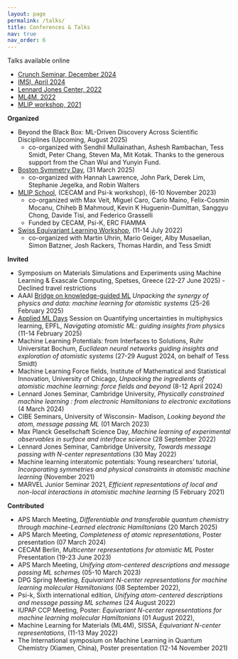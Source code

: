 ```yaml
---
layout: page
permalink: /talks/
title: Conferences & Talks
nav: true
nav_order: 6
---
```


Talks available online 
* [Crunch Seminar, December 2024](https://www.youtube.com/watch?v=2YxhffrhbNY&ab_channel=CRUNCHGroup%3AHomeofMath%2BMachineLearning%2BX)
* [IMSI, April 2024](https://www.imsi.institute/videos/unpacking-the-ingredients-of-atomic-representations-machine-learning-force-fields-and-beyond/)
* [Lennard Jones Center, 2022](https://www.youtube.com/watch?v=rVs7A-UGIrs&t=1297s)
* [ML4M, 2022](https://www.youtube.com/watch?v=OfC0vUqw6FA&list=PLYc-eBoIpXTLRPmVi6qPgljHu-Fs9_ptc&index=18&t=1s)
* [MLIP workshop, 2021](https://www.youtube.com/watch?v=1cXhdJ9gXu4&t=1358s)


**Organized**
* Beyond the Black Box: ML-Driven Discovery Across Scientific Disciplines (Upcoming, August 2025)
    - co-organized with Sendhil Mullainathan, Ashesh Rambachan, Tess Smidt, Peter Chang, Steven Ma, Mit Kotak. Thanks to the generous support from the Chan Wui and Yunyin Fund.
* [Boston Symmetry Day](https://bostonsymmetry.github.io/), (31 March 2025)
    - co-organized with Hannah Lawrence, John Park, Derek Lim, Stephanie Jegelka, and Robin Walters
* [MLIP School](https://www.mlip-workshop.xyz/), (CECAM and Psi-k workshop), (6-10 November 2023)
    - co-organized with Max Veit, Miguel Caro, Carlo Maino, Felix-Cosmin Mocanu, Chiheb B Mahmoud, Kevin K Huguenin-Dumittan, Sanggyu Chong, Davide Tisi, and Federico Grasselli
    - Funded by CECAM, Psi-K, ERC FIAMMA
* [Swiss Equivariant Learning Workshop](https://sites.google.com/mit.edu/swiss-equivariant-learning), (11-14 July 2022)
    - co-organized with Martin Uhrin, Mario Geiger, Alby Musaelian, Simon Batzner, Josh Rackers, Thomas Hardin, and Tess Smidt
   

**Invited**
*   Symposium on Materials Simulations and Experiments using Machine Learning & Exascale Computing, Spetses, Greece (22-27 June 2025) - Declined travel restrictions 
*   AAAI [Bridge on knowledge-guided ML](https://sites.google.com/vt.edu/kgml-bridge-aaai-25/) *Unpacking the synergy of physics and data: machine learning for atomistic systems* (25-26 February 2025) 
*   [Applied ML Days](https://2025.appliedmldays.org/) Session on Quantifying uncertainties in multiphysics learning, EPFL, *Navigating atomistic ML: guiding insights from physics* (11-14 February 2025)
*   Machine Learning Potentials: from Interfaces to Solutions, Ruhr Universitat Bochum, *Euclidean neural networks guiding insights and exploration of atomistic systems*  (27-29 August 2024, on behalf of Tess Smidt)
*	Machine Learning Force fields, Institute of Mathematical and Statistical Innovation, University of Chicago, *Unpacking the ingredients of atomistic machine learning: force fields and beyond* (8-12 April 2024)
*	Lennard Jones Seminar, Cambridge University, *Physically constrained machine learning : from electronic Hamiltonians to electronic excitations* (4 March 2024)
*	CIBE Seminars, University of Wisconsin- Madison, *Looking beyond the atom, message passing ML* (01 March 2023)
*	Max Planck Gesellschaft Science Day, *Machine learning of experimental observables in surface and interface science* (28 September 2022)
*	Lennard Jones Seminar, Cambridge University, *Towards message passing with N-center representations* (30 May 2022)
*	Machine learning interatomic potentials: Young researchers’ tutorial, *Incorporating symmetries and physical constraints in atomistic machine learning* (November 2021)
*	MARVEL Junior Seminar 2021, *Efficient representations of local and non-local interactions in atomistic machine learning* (5 February 2021)

**Contributed**
*   APS March Meeting, *Differentiable and transferable quantum chemistry through machine-Learned electronic Hamiltonians* (20 March 2025)
*	APS March Meeting, *Completeness of atomic representations*, Poster presentation (07 March 2024)
*	CECAM Berlin, *Multicenter representations for atomistic ML* Poster Presentation (19-23 June 2023)
*	APS March Meeting, *Unifying atom-centered descriptions and message passing ML schemes* (05-10 March 2023)
*	DPG Spring Meeting, *Equivariant N-center representations for machine learning molecular Hamiltonians* (08 September 2022),
*	Psi-k, Sixth international edition, *Unifying atom-centered descriptions and message passing ML schemes* (24 August 2022)
*	IUPAP CCP Meeting, Poster: *Equivariant N-center representations for machine learning molecular Hamiltonians* (01 August 2022),
*	Machine Learning for Materials (ML4M), SISSA, *Equivariant N-center representations*, (11-13 May 2022)
*	The International symposium on Machine Learning in Quantum Chemistry (Xiamen, China), Poster presentation (12-14 November 2021)
